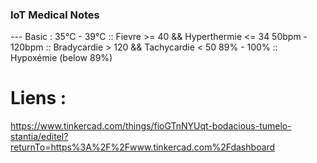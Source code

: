 ### IoT Medical Notes

--- Basic : 
35°C - 39°C :: Fievre >= 40 && Hyperthermie <= 34 
50bpm - 120bpm :: Bradycardie > 120 && Tachycardie < 50 
89% - 100% :: Hypoxémie (below 89%)

# Liens :
https://www.tinkercad.com/things/fioGTnNYUqt-bodacious-tumelo-stantia/editel?returnTo=https%3A%2F%2Fwww.tinkercad.com%2Fdashboard